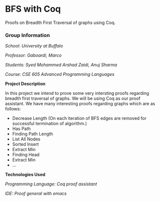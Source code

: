 # BFS with Coq
Proofs on Breadth First Traversal of graphs using Coq.

### Group Information

*School: University at Buffalo*

*Professor: Gaboardi, Marco*

*Students: Syed Mohammed Arshad Zaidi, Anuj Sharma*

*Course: CSE 605 Advanced Programming Languages*

**Project Description**

In this project we intend to prove some very intersting proofs regarding breadth first traversal of graphs.
We will be using Coq as our proof assistant. We have many interesting proofs regarding graphs which are as 
follows:

* Decrease Length (On each iteration of BFS edges are removed for successful termination of algorithm.)
* Has Path
* Finding Path Length
* List All Nodes
* Sorted Insert
* Extract Min
* Finding Head
* Extract Min
* ...

**Technologies Used**

*Programming Language: Coq proof assistant*

*IDE: Proof general with emacs*

